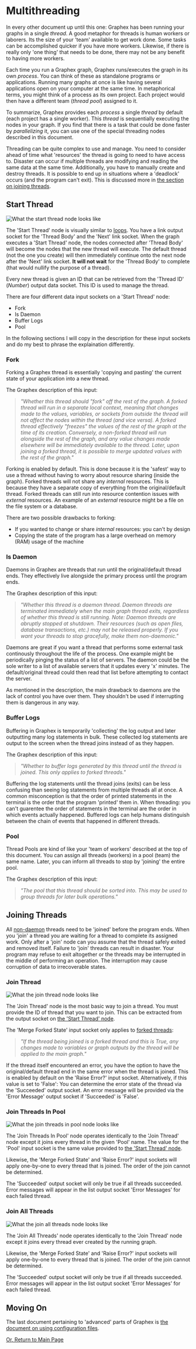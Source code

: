 # Multithreading

In every other document up until this one: Graphex has been running your graphs in a single _thread_. A good metaphor for threads is human workers or laborers. Its the size of your 'team' available to get work done. Some tasks can be accomplished quicker if you have more workers. Likewise, if there is really only 'one thing' that needs to be done, there may not be any benefit to having more workers.

Each time you run a Graphex graph, Graphex runs/executes the graph in its own _process_. You can think of these as standalone programs or applications. Running many graphs at once is like having several applications open on your computer at the same time. In metaphorical terms, you might think of a process as its own project. Each project would then have a different team (_thread pool_) assigned to it.

To summarize, Graphex provides each _process_ a single _thread_ by default (each project has a single worker). This _thread_ is sequentially executing the nodes in your graph. If you find that there is a task that could be done faster by _parallelizing_ it, you can use one of the special threading nodes described in this document.

Threading can be quite complex to use and manage. You need to consider ahead of time what 'resources' the thread is going to need to have access to. Disaster can occur if multiple threads are modifying and reading the same data at the same time. Additionally, you have to manually create and destroy threads. It is possible to end up in situations where a 'deadlock' occurs (and the program can't exit). This is discussed more in [the section on joining threads](#joining-threads).

## Start Thread

![What the start thread node looks like](../images/StartThread.png)

The 'Start Thread' node is visually similar to [loops](../advanced/nodes.md). You have a link output socket for the 'Thread Body' and the 'Next' link socket. When the graph executes a 'Start Thread' node, the nodes connected after 'Thread Body' will become the nodes that the new thread will execute. The default thread (not the one you create) will then immediately continue onto the next node after the 'Next' link socket. **It will not wait** for the 'Thread Body' to complete (that would nullify the purpose of a thread).

Every new thread is given an ID that can be retrieved from the 'Thread ID' (_Number_) output data socket. This ID is used to manage the thread.

There are four different data input sockets on a 'Start Thread' node:
- Fork
- Is Daemon
- Buffer Logs
- Pool

In the following sections I will copy in the description for these input sockets and do my best to phrase the explaination differently.

### Fork

Forking a Graphex thread is essentially 'copying and pasting' the current state of your application into a new thread. 

The Graphex description of this input:
> _"Whether this thread should "fork" off the rest of the graph. A forked thread will run in a separate local context, meaning that changes made to the values, variables, or sockets from outside the thread will not affect the nodes within the thread (and vice versa). A forked thread effectively "freezes" the values of the rest of the graph at the time of its creation. Conversely, a non-forked thread will run alongside the rest of the graph, and any value changes made elsewhere will be immediately available to the thread. Later, upon joining a forked thread, it is possible to merge updated values with the rest of the graph."_

Forking is enabled by default. This is done because it is the 'safest' way to use a thread without having to worry about resource sharing (inside the graph). Forked threads will not share any _internal_ resources. This is because they have a separate copy of everything from the original/default thread. Forked threads can still run into resource contention issues with _external_ resources. An example of an _external_ resource might be a file on the file system or a database.

There are two possible drawbacks to forking:
- If you wanted to change or share _internal_ resources: you can't by design
- Copying the state of the program has a large overhead on memory (RAM) usage of the machine

### Is Daemon

Daemons in Graphex are threads that run until the original/default thread ends. They effectively live alongside the primary process until the program ends.

The Graphex description of this input:
> _"Whether this thread is a daemon thread. Daemon threads are terminated immediately when the main graph thread exits, regardless of whether this thread is still running. Note: Daemon threads are abruptly stopped at shutdown. Their resources (such as open files, database transactions, etc.) may not be released properly. If you want your threads to stop gracefully, make them non-daemonic."_

Daemons are great if you want a thread that performs some external task continously throughout the life of the process. One example might be periodically pinging the status of a list of servers. The daemon could be the sole writer to a list of available servers that it updates every 'x' minutes. The default/original thread could then read that list before attempting to contact the server.

As mentioned in the description, the main drawback to daemons are the lack of control you have over them. They shouldn't be used if interrupting them is dangerous in any way.

### Buffer Logs

Buffering in Graphex is temporarily 'collecting' the log output and later outputting many log statements in bulk. These collected log statements are output to the screen when the thread joins instead of as they happen.

The Graphex description of this input:
> _"Whether to buffer logs generated by this thread until the thread is joined. This only applies to forked threads."_

Buffering the log statements until the thread joins (exits) can be less confusing than seeing log statements from multiple threads all at once. A common misconception is that the order of printed statements in the terminal is the order that the program 'printed' them in. When threading: you can't guarentee the order of statements in the terminal are the order in which events actually happened. Buffered logs can help humans distinguish between the chain of events that happened in different threads.

### Pool

Thread Pools are kind of like your 'team of workers' described at the top of this document. You can assign all threads (workers) in a pool (team) the same name. Later, you can inform all threads to stop by 'joining' the entire pool.

The Graphex description of this input:
> _"The pool that this thread should be sorted into. This may be used to group threads for later bulk operations."_

## Joining Threads

All [non-daemon](#is-daemon) threads need to be 'joined' before the program ends. When you 'join' a thread you are waiting for a thread to complete its assigned work. Only after a 'join' node can you assume that the thread safely exited and removed itself. Failure to 'join' threads can result in disaster. Your program may refuse to exit altogether or the threads may be interrupted in the middle of performing an operation. The interruption may cause corruption of data to irrecoverable states.

### Join Thread

![What the join thread node looks like](../images/JoinThread.png)

The 'Join Thread' node is the most basic way to join a thread. You must provide the ID of thread that you want to join. This can be extracted from the output socket on [the 'Start Thread' node](#start-thread).

The 'Merge Forked State' input socket only applies to [forked threads](#fork):
> _"If the thread being joined is a forked thread and this is True, any changes made to variables or graph outputs by the thread will be applied to the main graph."_

If the thread itself encountered an error, you have the option to have the original/default thread end in the same error when the thread is joined. This is enabled by default on the 'Raise Error?' input socket. Alternatively, if this value is set to 'False': You can determine the error state of the thread via the 'Succeeded' output socket. An error message will be provided via the 'Error Message' output socket if 'Succeeded' is 'False'.

### Join Threads In Pool

![What the join threads in pool node looks like](../images/JoinThreadPool.png)

The 'Join Threads In Pool' node operates identically to the 'Join Thread' node except it joins every thread in the given 'Pool' name. The value for the 'Pool' input socket is the same value provided to [the 'Start Thread' node](#start-thread).

Likewise, the 'Merge Forked State' and 'Raise Error?' input sockets will apply one-by-one to every thread that is joined. The order of the join cannot be determined.

The 'Succeeded' output socket will only be true if all threads succeeded. Error messages will appear in the list output socket 'Error Messages' for each failed thread.

### Join All Threads

![What the join all threads node looks like](../images/JoinAllThreads.png)

The 'Join All Threads' node operates identically to the 'Join Thread' node except it joins every thread ever created by the running graph.

Likewise, the 'Merge Forked State' and 'Raise Error?' input sockets will apply one-by-one to every thread that is joined. The order of the join cannot be determined.

The 'Succeeded' output socket will only be true if all threads succeeded. Error messages will appear in the list output socket 'Error Messages' for each failed thread.

## Moving On

The last document pertaining to 'advanced' parts of Graphex is [the document on using configuration files](config.md).


[Or, Return to Main Page](../index.md)